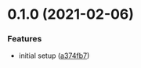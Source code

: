 # 0.1.0 (2021-02-06)


### Features

* initial setup ([a374fb7](https://github.com/refrens/stylelint-config-refrens/commit/a374fb794e619dac907eb6537efdceec484bf212))



